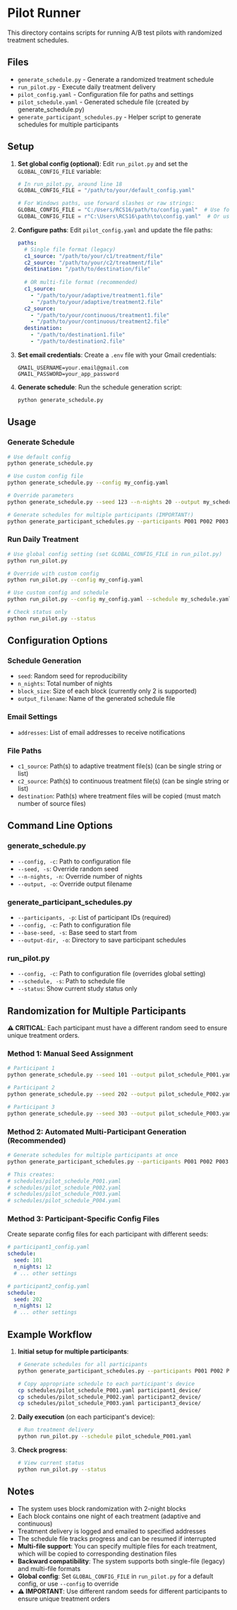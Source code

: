 # Pilot Runner

This directory contains scripts for running A/B test pilots with randomized treatment schedules.

## Files

- `generate_schedule.py` - Generate a randomized treatment schedule
- `run_pilot.py` - Execute daily treatment delivery
- `pilot_config.yaml` - Configuration file for paths and settings
- `pilot_schedule.yaml` - Generated schedule file (created by generate_schedule.py)
- `generate_participant_schedules.py` - Helper script to generate schedules for multiple participants

## Setup

1. **Set global config (optional)**: Edit `run_pilot.py` and set the `GLOBAL_CONFIG_FILE` variable:
   ```python
   # In run_pilot.py, around line 18
   GLOBAL_CONFIG_FILE = "/path/to/your/default_config.yaml"
   
   # For Windows paths, use forward slashes or raw strings:
   GLOBAL_CONFIG_FILE = "C:/Users/RCS16/path/to/config.yaml"  # Use forward slashes
   GLOBAL_CONFIG_FILE = r"C:\Users\RCS16\path\to\config.yaml"  # Or use raw string (r"")
   ```

2. **Configure paths**: Edit `pilot_config.yaml` and update the file paths:
   ```yaml
   paths:
     # Single file format (legacy)
     c1_source: "/path/to/your/c1/treatment/file"
     c2_source: "/path/to/your/c2/treatment/file"
     destination: "/path/to/destination/file"
     
     # OR multi-file format (recommended)
     c1_source: 
       - "/path/to/your/adaptive/treatment1.file"
       - "/path/to/your/adaptive/treatment2.file"
     c2_source: 
       - "/path/to/your/continuous/treatment1.file"
       - "/path/to/your/continuous/treatment2.file"
     destination: 
       - "/path/to/destination1.file"
       - "/path/to/destination2.file"
   ```

2. **Set email credentials**: Create a `.env` file with your Gmail credentials:
   ```
   GMAIL_USERNAME=your.email@gmail.com
   GMAIL_PASSWORD=your_app_password
   ```

3. **Generate schedule**: Run the schedule generation script:
   ```bash
   python generate_schedule.py
   ```

## Usage

### Generate Schedule

```bash
# Use default config
python generate_schedule.py

# Use custom config file
python generate_schedule.py --config my_config.yaml

# Override parameters
python generate_schedule.py --seed 123 --n-nights 20 --output my_schedule.yaml

# Generate schedules for multiple participants (IMPORTANT!)
python generate_participant_schedules.py --participants P001 P002 P003
```

### Run Daily Treatment

```bash
# Use global config setting (set GLOBAL_CONFIG_FILE in run_pilot.py)
python run_pilot.py

# Override with custom config
python run_pilot.py --config my_config.yaml

# Use custom config and schedule
python run_pilot.py --config my_config.yaml --schedule my_schedule.yaml

# Check status only
python run_pilot.py --status
```

## Configuration Options

### Schedule Generation
- `seed`: Random seed for reproducibility
- `n_nights`: Total number of nights
- `block_size`: Size of each block (currently only 2 is supported)
- `output_filename`: Name of the generated schedule file

### Email Settings
- `addresses`: List of email addresses to receive notifications

### File Paths
- `c1_source`: Path(s) to adaptive treatment file(s) (can be single string or list)
- `c2_source`: Path(s) to continuous treatment file(s) (can be single string or list)
- `destination`: Path(s) where treatment files will be copied (must match number of source files)

## Command Line Options

### generate_schedule.py
- `--config, -c`: Path to configuration file
- `--seed, -s`: Override random seed
- `--n-nights, -n`: Override number of nights
- `--output, -o`: Override output filename

### generate_participant_schedules.py
- `--participants, -p`: List of participant IDs (required)
- `--config, -c`: Path to configuration file
- `--base-seed, -s`: Base seed to start from
- `--output-dir, -o`: Directory to save participant schedules

### run_pilot.py
- `--config, -c`: Path to configuration file (overrides global setting)
- `--schedule, -s`: Path to schedule file
- `--status`: Show current study status only

## Randomization for Multiple Participants

**⚠️ CRITICAL**: Each participant must have a different random seed to ensure unique treatment orders.

### Method 1: Manual Seed Assignment
```bash
# Participant 1
python generate_schedule.py --seed 101 --output pilot_schedule_P001.yaml

# Participant 2
python generate_schedule.py --seed 202 --output pilot_schedule_P002.yaml

# Participant 3
python generate_schedule.py --seed 303 --output pilot_schedule_P003.yaml
```

### Method 2: Automated Multi-Participant Generation (Recommended)
```bash
# Generate schedules for multiple participants at once
python generate_participant_schedules.py --participants P001 P002 P003 P004

# This creates:
# schedules/pilot_schedule_P001.yaml
# schedules/pilot_schedule_P002.yaml
# schedules/pilot_schedule_P003.yaml
# schedules/pilot_schedule_P004.yaml
```

### Method 3: Participant-Specific Config Files
Create separate config files for each participant with different seeds:
```yaml
# participant1_config.yaml
schedule:
  seed: 101
  n_nights: 12
  # ... other settings

# participant2_config.yaml
schedule:
  seed: 202
  n_nights: 12
  # ... other settings
```

## Example Workflow

1. **Initial setup for multiple participants**:
   ```bash
   # Generate schedules for all participants
   python generate_participant_schedules.py --participants P001 P002 P003
   
   # Copy appropriate schedule to each participant's device
   cp schedules/pilot_schedule_P001.yaml participant1_device/
   cp schedules/pilot_schedule_P002.yaml participant2_device/
   cp schedules/pilot_schedule_P003.yaml participant3_device/
   ```

2. **Daily execution** (on each participant's device):
   ```bash
   # Run treatment delivery
   python run_pilot.py --schedule pilot_schedule_P001.yaml
   ```

3. **Check progress**:
   ```bash
   # View current status
   python run_pilot.py --status
   ```

## Notes

- The system uses block randomization with 2-night blocks
- Each block contains one night of each treatment (adaptive and continuous)
- Treatment delivery is logged and emailed to specified addresses
- The schedule file tracks progress and can be resumed if interrupted
- **Multi-file support**: You can specify multiple files for each treatment, which will be copied to corresponding destination files
- **Backward compatibility**: The system supports both single-file (legacy) and multi-file formats
- **Global config**: Set `GLOBAL_CONFIG_FILE` in `run_pilot.py` for a default config, or use `--config` to override
- **⚠️ IMPORTANT**: Use different random seeds for different participants to ensure unique treatment orders 